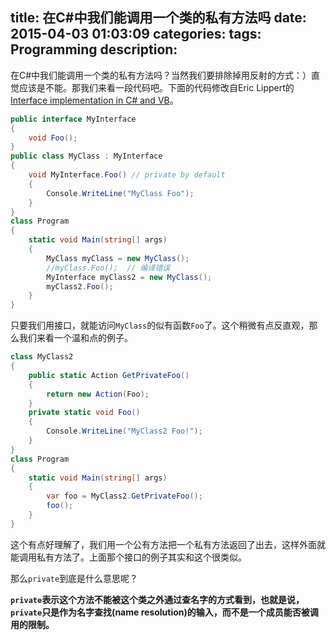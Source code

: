 title: 在C#中我们能调用一个类的私有方法吗
date: 2015-04-03 01:03:09
categories:
tags: Programming
description:
---
在C#中我们能调用一个类的私有方法吗？当然我们要排除掉用反射的方式：）直觉应该是不能。那我们来看一段代码吧。下面的代码修改自Eric Lippert的[Interface implementation in C# and VB](http://blog.coverity.com/2013/10/09/interface-implementation/)。

```csharp
public interface MyInterface
{
	void Foo();
}
public class MyClass : MyInterface
{
	void MyInterface.Foo() // private by default
	{
		Console.WriteLine("MyClass Foo");
	}
}
class Program
{
	static void Main(string[] args)
	{
		MyClass myClass = new MyClass();
		//myClass.Foo();  // 编译错误
		MyInterface myClass2 = new MyClass();
		myClass2.Foo();
	}
}
```

只要我们用接口，就能访问`MyClass`的似有函数`Foo`了。这个稍微有点反直观，那么我们来看一个温和点的例子。

```csharp
class MyClass2
{
	public static Action GetPrivateFoo()
	{
		return new Action(Foo);
	}
	private static void Foo()
	{
		Console.WriteLine("MyClass2 Foo!");
	}
}
class Program
{
	static void Main(string[] args)
	{
		var foo = MyClass2.GetPrivateFoo();
		foo();
	}
}	
```

这个有点好理解了，我们用一个公有方法把一个私有方法返回了出去，这样外面就能调用私有方法了。上面那个接口的例子其实和这个很类似。

那么`private`到底是什么意思呢？

**`private`表示这个方法不能被这个类之外通过查名字的方式看到，也就是说，`private`只是作为名字查找(name resolution)的输入，而不是一个成员能否被调用的限制。**





